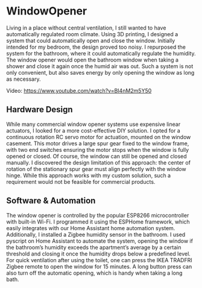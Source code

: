 # WindowOpener
Living in a place without central ventilation, I still wanted to have automatically regulated room climate. Using 3D printing, I designed a system that could automatically open and close the window. Initially intended for my bedroom, the design proved too noisy. I repurposed the system for the bathroom, where it could automatically regulate the humidity. The window opener would open the bathroom window when taking a shower and close it again once the humid air was out. Such a system is not only convenient, but also saves energy by only opening the window as long as necessary.

Video: https://www.youtube.com/watch?v=BI4nM2m5Y50

## Hardware Design

While many commercial window opener systems use expensive linear actuators, I looked for a more cost-effective DIY solution. I opted for a continuous rotation RC servo motor for actuation, mounted on the window casement. This motor drives a large spur gear fixed to the window frame, with two end switches ensuring the motor stops when the window is fully opened or closed. Of course, the window can still be opened and closed manually.
I discovered the design limitation of this approach: the center of rotation of the stationary spur gear must align perfectly with the window hinge. While this approach works with my custom solution, such a requirement would not be feasible for commercial products.

## Software & Automation

The window opener is controlled by the popular ESP8266 microcontroller with built-in Wi-Fi. I programmed it using the ESPHome framework, which easily integrates with our Home Assistant home automation system. Additionally, I installed a Zigbee humidity sensor in the bathroom. I used pyscript on Home Assistant to automate the system, opening the window if the bathroom’s humidity exceeds the apartment’s average by a certain threshold and closing it once the humidity drops below a predefined level. For quick ventilation after using the toilet, one can press the IKEA TRADFRI Zigbee remote to open the window for 15 minutes. A long button press can also turn off the automatic opening, which is handy when taking a long bath.

